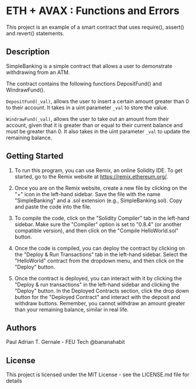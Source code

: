 # ETH + AVAX : Functions and Errors

This project is an example of a smart contract that uses require(), assert() and revert() statements. 

## Description

SimpleBanking is a simple contract that allows a user to demonstrate withdrawing from an ATM. 

The contract contains the following functions DepositFund() and WindrawFund().

`DepositFund(_val)`, allows the user to insert a certain amount greater than 0 to their account. It takes in a uint parameter `_val` to store the value. 

`WindrawFund(_val)`, allows the user to take out an amount from their account, given that it is greater than or equal to their current balance and must be greater than 0. It also takes in the uint parameter `_val` to update the remaining balance. 

## Getting Started

1. To run this program, you can use Remix, an online Solidity IDE. To get started, go to the Remix website at https://remix.ethereum.org/.

2. Once you are on the Remix website, create a new file by clicking on the "+" icon in the left-hand sidebar. Save the file with the name "SimpleBanking" and a .sol extension (e.g., SimpleBanking.sol). Copy and paste the code into the file. 

3. To compile the code, click on the "Solidity Compiler" tab in the left-hand sidebar. Make sure the "Compiler" option is set to "0.8.4" (or another compatible version), and then click on the "Compile HelloWorld.sol" button.

4. Once the code is compiled, you can deploy the contract by clicking on the "Deploy & Run Transactions" tab in the left-hand sidebar. Select the "HelloWorld" contract from the dropdown menu, and then click on the "Deploy" button.

5. Once the contract is deployed, you can interact with it by clicking the "Deploy & run transactions" in the left-hand sidebar and clicking the "Deploy" button. In the Deployed Contracts section, click the drop down button for the "Deployed Contract" and interact with the deposit and withdraw buttons. Remember, you cannot withdraw an amount greater than your remaining balance, similar in real life.  

## Authors

Paul Adrian T. Gernale - FEU Tech
@bananahabit


## License

This project is licensed under the MIT License - see the LICENSE.md file for details
